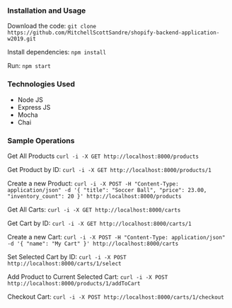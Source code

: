 ### Installation and Usage

Download the code: `git clone https://github.com/MitchellScottSandre/shopify-backend-application-w2019.git`

Install dependencies: `npm install`

Run: `npm start`

### Technologies Used

- Node JS
- Express JS
- Mocha
- Chai

### Sample Operations

Get All Products
`curl -i -X GET http://localhost:8000/products`

Get Product by ID:
`curl -i -X GET http://localhost:8000/products/1`

Create a new Product:
`curl -i -X POST -H "Content-Type: application/json" -d '{ "title": "Soccer Ball", "price": 23.00, "inventory_count": 20 }' http://localhost:8000/products`

Get All Carts:
`curl -i -X GET http://localhost:8000/carts`

Get Cart by ID:
`curl -i -X GET http://localhost:8000/carts/1`

Create a new Cart:
`curl -i -X POST -H "Content-Type: application/json" -d '{ "name": "My Cart" }' http://localhost:8000/carts`

Set Selected Cart by ID:
`curl -i -X POST http://localhost:8000/carts/1/select`

Add Product to Current Selected Cart:
`curl -i -X POST http://localhost:8000/products/1/addToCart`

Checkout Cart:
`curl -i -X POST http://localhost:8000/carts/1/checkout`
